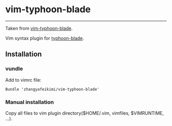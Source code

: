 # vim-typhoon-blade

---

Taken from [vim-typhoon-blade](https://github.com/zhangyafeikimi/vim-typhoon-blade).

Vim syntax plugin for [typhoon-blade](https://github.com/chen3feng/typhoon-blade).

## Installation

### vundle

Add to vimrc file:

    Bundle 'zhangyafeikimi/vim-typhoon-blade'

### Manual installation

Copy all files to vim plugin directory($HOME/.vim, vimfiles, $VIMRUNTIME, ...).
